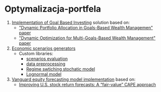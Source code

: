 # Optymalizacja-portfela

1. [Implementation of Goal Based Investing](model) solution based on:
   - ["Dynamic Portfolio Allocation in Goals-Based Wealth Managemen" paper](https://papers.ssrn.com/sol3/papers.cfm?abstract_id=3211951)
   - ["Dynamic Optimization for Multi-Goals-Based Wealth Management" paper](https://papers.ssrn.com/sol3/papers.cfm?abstract_id=3462795) 
2. [Economic scenarios generators](esg)
   - Custom libraries:
        - [scenarios evaluation](esg/evaluation.py)
        - [data preprocessing](esg/preproccessing.py)
        - [Regime swtiching stochatic model](esg/regime_switching_brownian_motion.py)
        - [Lognormal model](esg/independent_lognormal_model.py)
3. [Vanguard equity forecasting model implementation](esg/vanduard_model.ipynb) based on:
   - [Improving U.S. stock return forecasts: A “fair-value” CAPE approach](https://mebfaber.com/wp-content/uploads/2020/02/Improving-U.S.-Stock-Return-Forecasts.pdf) 


